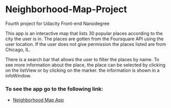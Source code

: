 # Neighborhood-Map-Project
Fourth project for Udacity Front-end Nanodegree

This app is an interactive map that lists 30 popular places according to the city the user is in. The places are gotten from the Foursquare API using the user location. If the user does not give permission the places listed are from Chicago, IL.

There is a search bar that allows the user to filter the places by name. To see more information about the place, the place can be selected by clicking on the listView or by clicking on the marker. the information is shown in a infoWindow.


### To see the app go to the following link:

* [Neighborhood Map App](http://luisfdonavarrete.github.io/frontend-nanodegree-neighborhood-map-project/)
